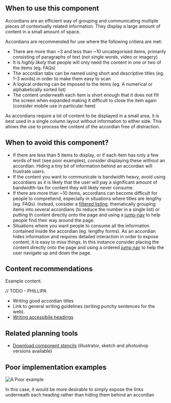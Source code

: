 ## When to use this component

Accordians are an efficient way of grouping and communicating multiple pieces of contextually related information. They display a large amount of content in a small amount of space.

Accordians are recommended for use where the following critiera are met:

* There are more than ~3 and less than ~10 uncategorised items, primarily consisting of paragraphs of text (not single words, video or imagery)
* It is *highly likely* that people will only need the content in one or two of the items (eg. FAQs)
* The accordian tabs can be named using short and descriptive titles (eg. 1-3 words) in order to make them easy to scan
* A logical ordering can be imposed to the items (eg. A numerical or alphabetically sorted list)
* The content underneath each item is short enough that it does not fill the screen when expanded making it difficult to close the item again (consider mobile use in particular here)

As accordians require a lot of content to be displayed in a small area, it is best used in a single column layout without information to either side. This allows the use to process the content of the accordian free of distraction.

## When to avoid this component?

* If there are less than 5 items to display, or if each item has only a few words of text (see poor examples), consider displaying these without an accordian. Hiding a tiny bit of information behind an accordian will frustrate users.
* If the content you want to communicate is bandwidth heavy, avoid using accordians as it is likely that the user will pay a significant amount of bandwidth-tax for content they will likely never consume.
* If there are more than ~10 items, accordians can become difficult for people to comprehend, especially in situations where titles are lengthy (eg. FAQs). Instead, consider a [filtered listing](todo-filtered-listings), thematically grouping items into several accordians (to reduce the number in a single list) or putting th content directly onto the page and using a [jump-nav](todo-jump-navigation) to help people find their way around the page.
* Situations where you want people to consume all the information contained inside the accordian (eg. lengthy forms). As an accordian hides information and requires detailed interaction in order to expose content, it is easy to miss things. In this instance consider placing the content directly onto the page and using a ordered [jump nav](todo-jump-nav) to help the user navigate up and down the page.

## Content recommendations

Example content.

// TODO - PHILLIPA

- Writing good accordian titles
- Link to general writing guidelines (writing punchy sentences for the web).
- [Writing accessibile headings](http://www.unimelb.edu.au/accessibility/training/examples/1-3-1-info-and-relationships/index.html)

## Related planning tools

* [Download component stencils](#) (illustrator, sketch and photoshop versions available)

## Poor implementation examples

![A Poor example](/assets/videos/poor-example__accordian-1.gif)

In this case, it would be more desirable to simply expose the links underneath each heading rather than hiding them behind an accordian